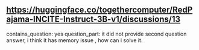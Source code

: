 ## https://huggingface.co/togethercomputer/RedPajama-INCITE-Instruct-3B-v1/discussions/13

contains_question: yes
question_part: it did not provide second question answer, i think it has memory issue , how can i solve it.